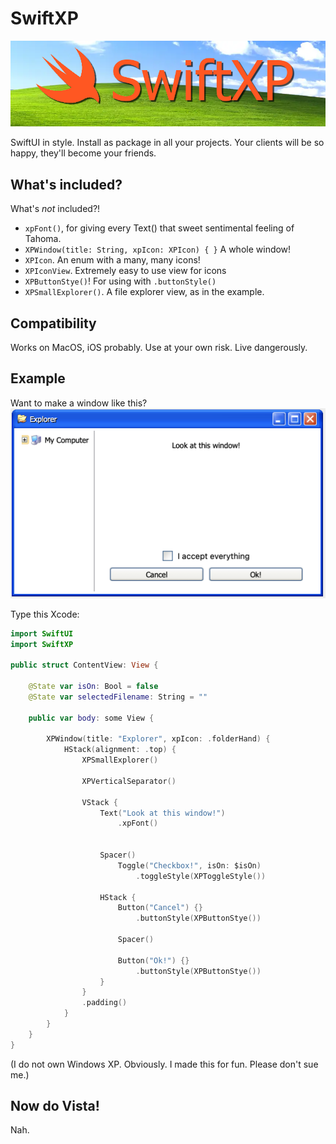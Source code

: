 # SwiftXP

![Logo](Docs/logo.png)

SwiftUI in style. Install as package in all your projects. 
Your clients will be so happy, they'll become your friends.

## What's included?
What's _not_ included?!   
 * `xpFont()`, for giving every Text() that sweet sentimental feeling of Tahoma.
 * `XPWindow(title: String, xpIcon: XPIcon) { }` A whole window!
 * `XPIcon`. An enum with a many, many icons!
 * `XPIconView`. Extremely easy to use view for icons  
 * `XPButtonStye()`! For using with `.buttonStyle()`
 * `XPSmallExplorer()`. A file explorer view, as in the example.

## Compatibility 
Works on MacOS, iOS probably. 
Use at your own risk. 
Live dangerously.

## Example
Want to make a window like this?
![Example](Docs/screenshot.png "Example")

Type this Xcode: 
```Swift
import SwiftUI
import SwiftXP

public struct ContentView: View {
	
	@State var isOn: Bool = false
	@State var selectedFilename: String = ""
	
	public var body: some View {
		
		XPWindow(title: "Explorer", xpIcon: .folderHand) {
			HStack(alignment: .top) {
				XPSmallExplorer()
				
				XPVerticalSeparator()
				
				VStack {
					Text("Look at this window!")
						.xpFont()
					
						
					Spacer()
						Toggle("Checkbox!", isOn: $isOn)
							.toggleStyle(XPToggleStyle())
					
					HStack {
						Button("Cancel") {}
							.buttonStyle(XPButtonStye())
						
						Spacer()
						
						Button("Ok!") {}
							.buttonStyle(XPButtonStye())
					}
				}
				.padding()
			}
		}
	}
}
```

(I do not own Windows XP. Obviously. I made this for fun. Please don't sue me.)

## Now do Vista!
Nah.
